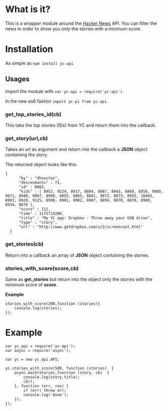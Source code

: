What is it?
===========

This is a wrapper module around the [Hacker News](https://news.ycombinator.com/) API. You can filter the news in order to show you only the stories with a minimum score.

Installation
============
As simple as `npm install yc-api`


Usages
------

Import the module with `var yc-api = require('yc-api')`.

In the new es6 fashon `import yc-pi from yc-api`.


### get\_top\_stories\_id(cb)

This take the top stories (IDs) from YC and return them into the callback.



### get_story(url,cb)
Takes an *url* as argument and return into the callback a **JSON** object containing the story.

The returned object looks like this:

	{
	      "by" : "dhouston",
	      "descendants" : 71,
	      "id" : 8863,
	      "kids" : [ 8952, 9224, 8917, 8884, 8887, 8943, 8869, 8958, 9005, 9671, 8940, 9067, 8908, 9055, 8865, 8881, 8872, 8873, 8955, 10403, 8903, 8928, 9125, 8998, 8901, 8902, 8907, 8894, 8878, 8870, 8980, 8934, 8876 ],
	      "score" : 111,
	      "time" : 1175714200,
	      "title" : "My YC app: Dropbox - Throw away your USB drive",
	      "type" : "story",
	      "url" : "http://www.getdropbox.com/u/2/screencast.html"
	  }


### get_stories(cb)
Return into a callback an array of **JSON** object containing the stories.



### stories\_with\_score(score,cb)
Same as **get_stories** but return into the object only the stories with the minimum score of **score**.

**Example**

	stories_with_score(200,function (stories){
		console.log(stories);
	});


Example
=======

	var yc_api = require('yc-api');
	var async = require('async');

	var yc = new yc_api.API;

	yc.stories_with_score(500, function (stories)  {
	    async.each(stories,function (story, cb)  {
	        console.log(story.title);
	        cb();
	    }, function (err, res) {
	        if (err) throw err;
	        console.log('done');
	    });
	});
	
